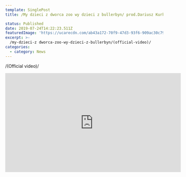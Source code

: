 ```yaml
---
template: SinglePost
title: /My dzieci z dworca zoo wy dzieci z bullerbyn/ prod.Dariusz Kurkiewicz/ (Official video) /

status: Published
date: 2019-07-24T14:22:23.511Z
featuredImage: 'https://ucarecdn.com/ab43a172-70f9-47d3-93f6-909ac30c79b1/'
excerpt: >-
  /my-dzieci-z dworca-zoo-wy-dzieci-z-bullerbyn/(official-video)/
categories:
  - category: News
---
```

   /(Official video)/

<iframe width="560" height="315" src="https://www.youtube.com/embed/Y-gKsTt6PrM" frameborder="0" allow="accelerometer; autoplay; encrypted-media; gyroscope; picture-in-picture" allowfullscreen></iframe>

